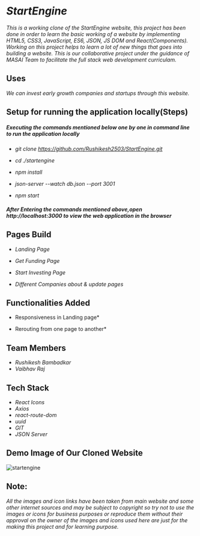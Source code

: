 # *StartEngine*

*This is a working clone of the StartEngine website, this project has been done in order to learn the basic working of a website by implementing HTML5, CSS3, JavaScript, ES6, JSON, JS DOM and React(Components). Working on this project helps to learn a lot of new things that goes into building a website. This is our collaborative project under the guidance of MASAI Team to facilitate the full stack web development curriculam.* 

## Uses

*We can invest early growth companies and startups through this website.*

## Setup for running the application locally(Steps)

 ##### Executing the commands mentioned below one by one in command line to run the application locally

* *git clone https://github.com/Rushikesh2503/StartEngine.git*

* *cd ./startengine*

* *npm install*

* *json-server --watch db.json --port 3001*

* *npm start*

 ##### After Entering the commands mentioned above,open http://localhost:3000 to view the web application in the browser

## Pages Build

* *Landing Page*

* *Get Funding Page*

* *Start Investing Page*

* *Different Companies about & update pages*

## Functionalities Added

* Responsiveness in Landing page*

* Rerouting from one page to another*

## Team Members

* *Rushikesh Bambadkar*
* *Vaibhav Raj*

## Tech Stack

* *React Icons*
* *Axios*
* *react-route-dom*
* *uuid*
* *GIT*
* *JSON Server*

## Demo Image of Our Cloned Website
![startengine](https://user-images.githubusercontent.com/82999542/126889562-f1a70a64-4d3e-49b6-ab55-e8d3e0aa7527.png)


## Note:
*All the images and icon links have been taken from main website and some other internet sources and may be subject to copyright so try not to use the images or icons for business purposes or reproduce them without their approval on the owner of the images and icons used here are just for the making this project and for learning purpose.*

